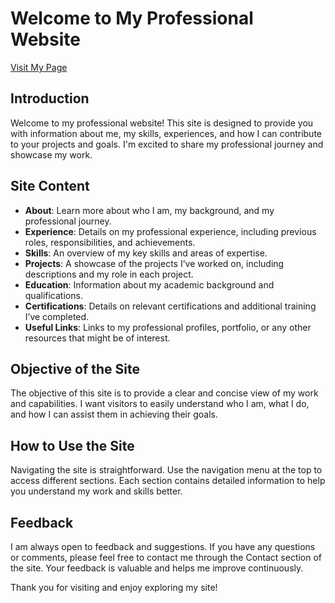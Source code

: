 # Welcome to My Professional Website

[Visit My Page](https://tonyfiuma.github.io/)

## Introduction

Welcome to my professional website! This site is designed to provide you with information about me, my skills, experiences, and how I can contribute to your projects and goals. I'm excited to share my professional journey and showcase my work.

## Site Content

- **About**: Learn more about who I am, my background, and my professional journey.
- **Experience**: Details on my professional experience, including previous roles, responsibilities, and achievements.
- **Skills**: An overview of my key skills and areas of expertise.
- **Projects**: A showcase of the projects I’ve worked on, including descriptions and my role in each project.
- **Education**: Information about my academic background and qualifications.
- **Certifications**: Details on relevant certifications and additional training I’ve completed.
- **Useful Links**: Links to my professional profiles, portfolio, or any other resources that might be of interest.

## Objective of the Site

The objective of this site is to provide a clear and concise view of my work and capabilities. I want visitors to easily understand who I am, what I do, and how I can assist them in achieving their goals.

## How to Use the Site

Navigating the site is straightforward. Use the navigation menu at the top to access different sections. Each section contains detailed information to help you understand my work and skills better.

## Feedback

I am always open to feedback and suggestions. If you have any questions or comments, please feel free to contact me through the Contact section of the site. Your feedback is valuable and helps me improve continuously.

Thank you for visiting and enjoy exploring my site!
